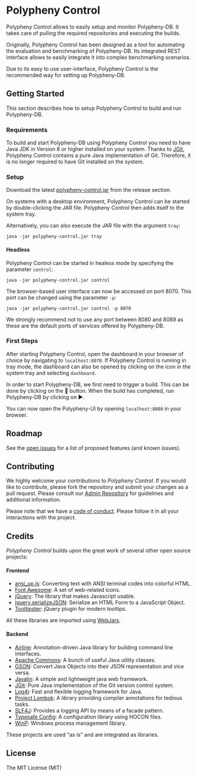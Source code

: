 # Polypheny Control
Polypheny Control allows to easily setup and monitor Polypheny-DB. It takes care of pulling the required repositories and executing the builds. 

Originally, Polypheny Control has been designed as a tool for automating the evaluation and benchmarking of Polypheny-DB. Its integrated REST interface allows to easily integrate it into complex benchmarking scenarios.

Due to its easy to use user-interface, Polypheny Control is the recommended way for setting up Polypheny-DB.


## Getting Started
This section describes how to setup Polypheny Control to build and run Polypheny-DB.


### Requirements
To build and start Polypheny-DB using Polypheny Control you need to have Java JDK in Version 8 or higher installed on your system.
Thanks to [JGit](https://github.com/eclipse/jgit), Polypheny Control contains a pure Java implementation of Git. Therefore, it is no longer required to have Git installed on the system.


### Setup
Download the latest [polypheny-control.jar](https://github.com/polypheny/Polypheny-Control/releases/latest) from the release section. 

On systems with a desktop environment, Polypheny Control can be started by double-clicking the JAR file. Polypheny Control then adds itself to the system tray.

Alternatively, you can also execute the JAR file with the argument `tray`:
```
java -jar polypheny-control.jar tray
```

#### Headless
Polypheny Control can be started in healess mode by specifying the parameter `control`:

```
java -jar polypheny-control.jar control
```

The browser-based user interface can now be accessed on port 8070. This port can be changed using the parameter `-p`:

```
java -jar polypheny-control.jar control -p 8070
```

We strongly recommend not to use any port between 8080 and 8089 as these are the default ports of services offered by Polypheny-DB.


### First Steps

After starting Polypheny Control, open the dashboard in your browser of choice by navigating to `localhost:8070`. If Polypheny Control is running in tray mode, the dashboard can also be opened by clicking on the icon in the system tray and selecting `dashboard`.

In order to start Polypheny-DB, we first need to trigger a build. This can be done by clicking on the :arrows_counterclockwise: button. When the build has completed, run Polypheny-DB by clicking on :arrow_forward:.

You can now open the Polypheny-UI by opening `localhost:8080` in your browser. 

## Roadmap
See the [open issues](https://github.com/polypheny/Polypheny-Control/issues) for a list of proposed features (and known issues).


## Contributing
We highly welcome your contributions to _Polypheny Control_. If you would like to contribute, please fork the repository and submit your changes as a pull request. Please consult our [Admin Repository](https://github.com/polypheny/Admin) for guidelines and additional information.

Please note that we have a [code of conduct](https://github.com/polypheny/Admin/blob/master/CODE_OF_CONDUCT.md). Please follow it in all your interactions with the project. 


## Credits
_Polypheny Control_ builds upon the great work of several other open source projects:

#### Frontend
* [ansi_up.js](https://github.com/drudru/ansi_up): Converting text with ANSI terminal codes into colorful HTML.
* [Font Awesome](https://fontawesome.com/): A set of web-related icons.
* [jQuery](https://jquery.com/): The library that makes Javascript usable.
* [jquery.serializeJSON](https://github.com/marioizquierdo/jquery.serializeJSON): Serialize an HTML Form to a JavaScript Object.
* [Tooltipster](https://iamceege.github.io/tooltipster/): jQuery plugin for modern tooltips.

All these libraries are imported using [WebJars](https://www.webjars.org/).


#### Backend
* [Airline](https://rvesse.github.io/airline/): Annotation-driven Java library for building command line interfaces.
* [Apache Commons](http://commons.apache.org/): A bunch of useful Java utility classes.
* [GSON](https://github.com/google/gson): Convert Java Objects into their JSON representation and vice versa.
* [Javalin](https://javalin.io/): A simple and lightweight java web framework.
* [JGit](https://www.eclipse.org/jgit/): Pure Java implementation of the Git version control system.
* [Log4j](https://logging.apache.org/log4j/2.x/): Fast and flexible logging framework for Java.
* [Project Lombok](https://projectlombok.org/): A library providing compiler annotations for tedious tasks.
* [SLF4J](http://www.slf4j.org/): Provides a logging API by means of a facade pattern.
* [Typesafe Config](https://lightbend.github.io/config/): A configuration library using HOCON files.
* [WinP](http://winp.kohsuke.org/): Windows process management library.

These projects are used "as is" and are integrated as libraries.


## License
The MIT License (MIT)
